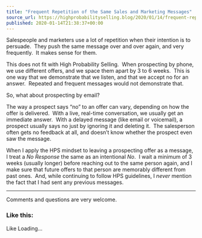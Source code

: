 ```yaml
---
title: "Frequent Repetition of the Same Sales and Marketing Messages"
source_url: https://highprobabilityselling.blog/2020/01/14/frequent-repetition-of-the-same-sales-and-marketing-messages
published: 2020-01-14T21:38:37+00:00
---
```

Salespeople and marketers use a lot of repetition when their intention is to persuade.  They push the same message over and over again, and very frequently.  It makes sense for them.


This does not fit with High Probability Selling.  When prospecting by phone, we use different offers, and we space them apart by 3 to 6 weeks.  This is one way that we demonstrate that we listen, and that we accept no for an answer.  Repeated and frequent messages would not demonstrate that.


So, what about prospecting by email?


The way a prospect says “no” to an offer can vary, depending on how the offer is delivered.  With a live, real\-time conversation, we usually get an immediate answer.  With a delayed message (like email or voicemail), a prospect usually says no just by ignoring it and deleting it.  The salesperson often gets no feedback at all, and doesn’t know whether the prospect even saw the message.


When I apply the HPS mindset to leaving a prospecting offer as a message, I treat a *No Response* the same as an intentional *No*.  I wait a minimum of 3 weeks (usually longer) before reaching out to the same person again, and I make sure that future offers to that person are memorably different from past ones.  And, while continuing to follow HPS guidelines, I *never* mention the fact that I had sent any previous messages.




---


Comments and questions are very welcome.


### Like this:

Like Loading...

